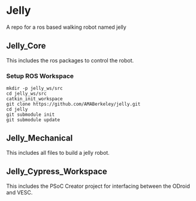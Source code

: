 # Jelly
A repo for a ros based walking robot named jelly


## Jelly_Core
This includes the ros packages to control the robot.

### Setup ROS Workspace

`mkdir -p jelly_ws/src`\
`cd jelly_ws/src`\
`catkin_init_workspace`\
`git clone https://github.com/AMABerkeley/jelly.git`\
`cd jelly`\
`git submodule init`\
`git submodule update`

## Jelly_Mechanical
This includes all files to build a jelly robot.

## Jelly_Cypress_Workspace
This includes the PSoC Creator project for interfacing between the ODroid and VESC.
